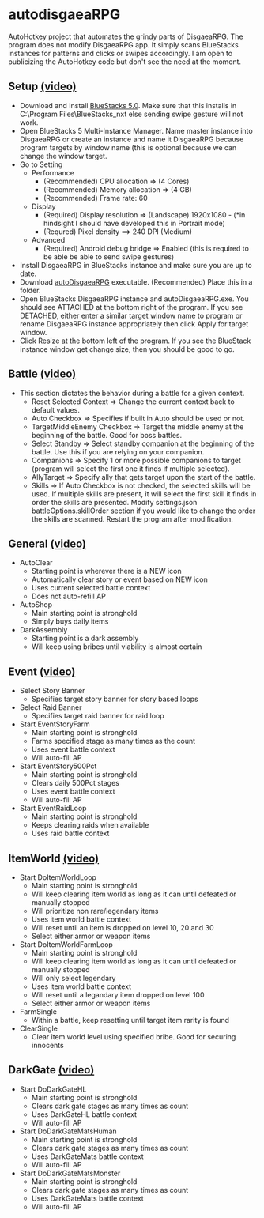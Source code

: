 # autodisgaeaRPG
AutoHotkey project that automates the grindy parts of DisgaeaRPG. The program does not modify DisgaeaRPG app. It simply scans BlueStacks instances for patterns and clicks or swipes accordingly. I am open to publicizing the AutoHotkey code but don't see the need at the moment.

## Setup [(video)](https://youtu.be/_VhOskwU1Bw)

* Download and Install [BlueStacks 5.0](https://www.bluestacks.com/bluestacks-5.html). Make sure that this installs in C:\Program Files\BlueStacks_nxt else sending swipe gesture will not work.
* Open BlueStacks 5 Multi-Instance Manager. Name master instance into DisgaeaRPG or create an instance and name it DisgaeaRPG because program targets by window name (this is optional because we can change the window target.
* Go to Setting
  * Performance
    * (Recommended) CPU allocation => (4 Cores)
    * (Recommended) Memory allocation => (4 GB)
    * (Recommended) Frame rate: 60
  * Display
    * (Required) Display resolution => (Landscape) 1920x1080 - (*in hindsight I should have developed this in Portrait mode)
    * (Requred) Pixel density ==> 240 DPI (Medium)
  * Advanced
    * (Required) Android debug bridge => Enabled (this is required to be able be able to send swipe gestures)
* Install DisgaeaRPG in BlueStacks instance and make sure you are up to date.
* Download [autoDisgaeaRPG](https://raw.githubusercontent.com/yeetoverflow/autodisgaeaRPG/main/exe/autoDisgaeaRpg.exe) executable. (Recommended) Place this in a folder.
* Open BlueStacks DisgaeaRPG instance and autoDisgaeaRPG.exe. You should see ATTACHED at the bottom right of the program. If you see DETACHED, either enter a similar target window name to program or rename DisgaeaRPG instance appropriately then click Apply for target window.
* Click Resize at the bottom left of the program. If you see the BlueStack instance window get change size, then you should be good to go.

## Battle [(video)](https://youtu.be/lxVgjwpZ8co)

* This section dictates the behavior during a battle for a given context.
    * Reset Selected Context => Change the current context back to default values.
    * Auto Checkbox => Specifies if built in Auto should be used or not.
    * TargetMiddleEnemy Checkbox => Target the middle enemy at the beginning of the battle. Good for boss battles.
    * Select Standby => Select standby companion at the beginning of the battle. Use this if you are relying on your companion.
    * Companions => Specify 1 or more possible companions to target (program will select the first one it finds if multiple selected).
    * AllyTarget => Specify ally that gets target upon the start of the battle.
    * Skills => If Auto Checkbox is not checked, the selected skills will be used. If multiple skills are present, it will select the first skill it finds in order the skills are presented. Modify settings.json battleOptions.skillOrder section if you would like to change the order the skills are scanned. Restart the program after modification.

## General [(video)](https://youtu.be/rIw1qLvlyK8)

* AutoClear
    * Starting point is wherever there is a NEW icon
    * Automatically clear story or event based on NEW icon
    * Uses current selected battle context
    * Does not auto-refill AP
* AutoShop
    * Main starting point is stronghold
    * Simply buys daily items
* DarkAssembly
    * Starting point is a dark assembly
    * Will keep using bribes until viability is almost certain

## Event [(video)](https://youtu.be/qsnN6vmTNRw)

* Select Story Banner
    * Specifies target story banner for story based loops
* Select Raid Banner
    * Specifies target raid banner for raid loop
* Start EventStoryFarm
    * Main starting point is stronghold 
    * Farms specified stage as many times as the count
    * Uses event battle context
    * Will auto-fill AP
* Start EventStory500Pct
    * Main starting point is stronghold 
    * Clears daily 500Pct stages
    * Uses event battle context
    * Will auto-fill AP
* Start EventRaidLoop
    * Main starting point is stronghold 
    * Keeps clearing raids when available
    * Uses raid battle context

## ItemWorld [(video)](https://youtu.be/P6Qh4f33LTk)

* Start DoItemWorldLoop
    * Main starting point is stronghold 
    * Will keep clearing item world as long as it can until defeated or manually stopped 
    * Will prioritize non rare/legendary items
    * Uses item world battle context
    * Will reset until an item is dropped on level 10, 20 and 30
    * Select either armor or weapon items
* Start DoItemWorldFarmLoop
    * Main starting point is stronghold 
    * Will keep clearing item world as long as it can until defeated or manually stopped 
    * Will only select legendary 
    * Uses item world battle context
    * Will reset until a legandary item dropped on level 100
    * Select either armor or weapon items
* FarmSingle
    * Within a battle, keep resetting until target item rarity is found
* ClearSingle
    * Clear item world level using specified bribe. Good for securing innocents  
    
## DarkGate [(video)](https://youtu.be/ARX7VNLxIj4)

* Start DoDarkGateHL
    * Main starting point is stronghold 
    * Clears dark gate stages as many times as count
    * Uses DarkGateHL battle context
    * Will auto-fill AP
* Start DoDarkGateMatsHuman
    * Main starting point is stronghold 
    * Clears dark gate stages as many times as count
    * Uses DarkGateMats battle context
    * Will auto-fill AP
* Start DoDarkGateMatsMonster
    * Main starting point is stronghold 
    * Clears dark gate stages as many times as count
    * Uses DarkGateMats battle context
    * Will auto-fill AP
